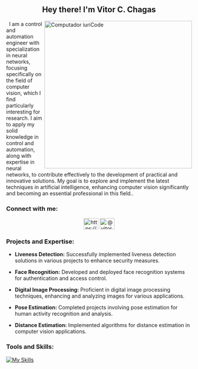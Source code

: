 <h2 align="center">Hey there! I'm <strong>Vitor C. Chagas</strong></h2>

<img src="https://img.freepik.com/fotos-gratis/papel-de-parede-abstrato-universo_1017-3204.jpg?w=740&t=st=1673126386~exp=1673126986~hmac=4c6dae5661ac5a83588caad365e7e824eadedd2a21ca471ea8c09c4e4557b3aa" max-width="400px" width="400px" align="right" alt="Computador iuriCode">

<p align="center"> 

 &nbsp; I am a control and automation engineer with specialization in neural networks, focusing specifically on the field of computer vision, which I find particularly interesting for research. I aim to apply my solid knowledge in control and automation, along with expertise in neural networks, to contribute effectively to the development of practical and innovative solutions. My goal is to explore and implement the latest techniques in artificial intelligence, enhancing computer vision significantly and becoming an essential professional in this field..<br>
  

<h3 align="left">Connect with me:</h3>
<p align="center">
<a href="https://www.linkedin.com/in/vitor-cust%C3%B3dio-9800841ba/" target="blank"><img align="center" src="https://cdn.jsdelivr.net/npm/simple-icons@3.0.1/icons/linkedin.svg" alt="https://www.linkedin.com/in/vitor-custódio-9800841ba" height="30" width="40" /></a>
<a href="https://vitor-custodio22.medium.com/" target="blank"><img align="center" src="https://cdn.jsdelivr.net/npm/simple-icons@3.0.1/icons/medium.svg" alt="@vitor.delaney" height="30" width="40" /></a>
</p>

<h3 align="left">Projects and Expertise:</h3>

- **Liveness Detection:** Successfully implemented liveness detection solutions in various projects to enhance security measures.

- **Face Recognition:** Developed and deployed face recognition systems for authentication and access control.

- **Digital Image Processing:** Proficient in digital image processing techniques, enhancing and analyzing images for various applications.

- **Pose Estimation:** Completed projects involving pose estimation for human activity recognition and analysis.

- **Distance Estimation:** Implemented algorithms for distance estimation in computer vision applications.

<h3 align="left">Tools and Skills:</h3>

[![My Skills](https://skills.thijs.gg/icons?i=matlab,vscode,latex,arduino,python,github,c,docker,pytorch,tensorflow,git,markdown,java,aws,cpp,ai,mysql,opencv)](https://skills.thijs.gg)
